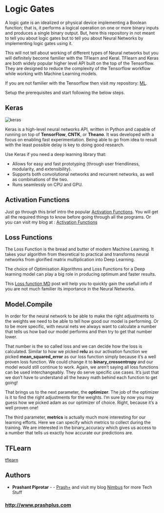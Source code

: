 # Logic Gates

A logic gate is an idealized or physical device implementing a Boolean function; that is, it performs a logical operation on one or more binary inputs and produces a single binary output.
But, here this repository in not meant to tell you about logic gates but to tell you about Neural Networks by implementing logic gates using it.

This will not tell about working of different types of Neural networks but you will definitely become familier with the TFlearn and Keral. TFlearn and Keras are both widely popular higher level API built on the top of the Tensorflow. They are designed to reduce the complexity of the Tensorflow workflow while working with Machine Learning models.

If you are not familier with the Tensorflow then visit my repository: [ML](https://github.com/prashplus/ML).

Setup the prerequisites and start following the below steps.



## Keras

![keras](https://s3.amazonaws.com/keras.io/img/keras-logo-2018-large-1200.png)

Keras is a high-level neural networks API, written in Python and capable of running on top of **TensorFlow**, **CNTK**, or **Theano**. It was developed with a focus on enabling fast experimentation. Being able to go from idea to result with the least possible delay is key to doing good research.

Use Keras if you need a deep learning library that:

* Allows for easy and fast prototyping (through user friendliness, modularity, and extensibility).
* Supports both convolutional networks and recurrent networks, as well as combinations of the two.
* Runs seamlessly on CPU and GPU.

## Activation Functions

Just go through this brief intro the popular [Activation Functions](https://github.com/prashplus/Logic-Gates/blob/master/ACTIVATION.md). You will get all the required things to know before going through all the programs.
Or you can visit my blog at : [Activation Functions](http://prashplus.blogspot.com/2018/07/activation-functions-neural-networks.html)

## Loss Functions

The Loss Function is the bread and butter of modern Machine Learning. It takes your algorithm from theoretical to practical and transforms neural networks from glorified matrix multiplication into Deep Learning.

The choice of Optimisation Algorithms and Loss Functions for a Deep learning model can play a big role in producing optimum and faster results.

This [Loss function MD]() post will help you to quickly gain the usefull info if you are not much familier its importance in the Neural Networks.

## Model.Compile

In order for the neural network to be able to make the right adjustments to the weights we need to be able to tell how good our model is performing. Or to be more specific, with neural nets we always want to calculate a number that tells us how bad our model performs and then try to get that number lower.

That number is the so called loss and we can decide how the loss is calculated. Similar to how we picked **relu** as our activation function we picked **mean_squared_error** as our loss function simply because it’s a well proven loss function. We could change it to **binary_crossentropy** and our model would still continue to work. Again, we aren’t saying all loss functions can be used interchangeably. They do serve specific use cases. It’s just that we don’t have to understand all the heavy math behind each function to get going!

That brings us to the next parameter, the **optimizer**. The job of the optimizer is it to find the right adjustments for the weights. I’m sure by now you may guess how we picked adam as our optimizer of choice. Right, because it’s a well proven one!

The third parameter, **metrics** is actually much more interesting for our learning efforts. Here we can specify which metrics to collect during the training. We are interested in the binary_accuracy which gives us access to a number that tells us exactly how accurate our predictions are.


## TFLearn

[tflearn](https://avatars1.githubusercontent.com/u/16848261?s=280&v=4)

## Authors

* **Prashant Piprotar** - - [Prash+](https://github.com/prashplus)
and visit my blog [Nimbus](http://prashplus.blogspot.com) for more Tech Stuff
### http://www.prashplus.com